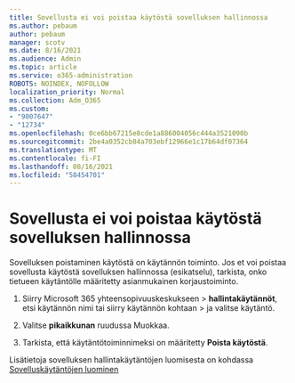 ```yaml
---
title: Sovellusta ei voi poistaa käytöstä sovelluksen hallinnossa
ms.author: pebaum
author: pebaum
manager: scotv
ms.date: 8/16/2021
ms.audience: Admin
ms.topic: article
ms.service: o365-administration
ROBOTS: NOINDEX, NOFOLLOW
localization_priority: Normal
ms.collection: Adm_O365
ms.custom:
- "9007647"
- "12734"
ms.openlocfilehash: 0ce6bb67215e8cde1a886004056c444a3521090b
ms.sourcegitcommit: 2be4a0352cb84a703ebf12966e1c17b64df07364
ms.translationtype: MT
ms.contentlocale: fi-FI
ms.lasthandoff: 08/16/2021
ms.locfileid: "58454701"
---
```

# <a name="unable-to-disable-an-app-in-app-governance"></a>Sovellusta ei voi poistaa käytöstä sovelluksen hallinnossa

Sovelluksen poistaminen käytöstä on käytännön toiminto. Jos et voi poistaa sovellusta käytöstä sovelluksen hallinnossa (esikatselu), tarkista, onko tietueen käytäntölle määritetty asianmukainen korjaustoiminto. 

1. Siirry Microsoft 365 yhteensopivuuskeskukseen > **hallintakäytännöt**, etsi käytännön nimi tai siirry käytännön kohtaan  >  ja valitse käytäntö.

1. Valitse **pikaikkunan** ruudussa Muokkaa.

1. Tarkista, että käytäntötoiminnimeksi on määritetty **Poista käytöstä**.

Lisätietoja sovelluksen hallintakäytäntöjen luomisesta on kohdassa [Sovelluskäytäntöjen luominen](https://docs.microsoft.com/microsoft-365/compliance/app-governance-app-policies-create)